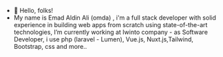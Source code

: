 - 👋 Hello, folks!
- My name is Emad Aldin Ali (omda) , i'm a full stack developer with solid experience in building web apps from scratch using state-of-the-art technologies, I’m currently working at Iwinto company - as Software Developer, i use php (laravel - Lumen), Vue.js, Nuxt.js,Tailwind, Bootstrap, css and more..  

<!---
omdasoft/omdasoft is a ✨ special ✨ repository because its `README.md` (this file) appears on your GitHub profile.
You can click the Preview link to take a look at your changes.
--->
